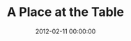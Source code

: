 ---
layout: series
series: "A Place at the Table"
permalink: "/a-place-at-the-table/"
title: A Place at the Table
date: 2012-02-11 00:00:00
endDate: 2012-03-03 00:00:00
description: "No matter our history or family of origin, we can all feel abandoned and alone. In the midst of life's challenges, it's easy to default to operating as emotional and spiritual orphans. But God has something better for us in store. Join us as we explore our true identities as God's beloved sons and daughters, and take our place of honor at the Father's table."
src: "http://s3.amazonaws.com/crossroads-media/images/legacy/content/Table_90x90.jpg"
---